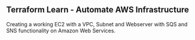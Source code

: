 ## Terraform Learn -  Automate AWS Infrastructure

Creating a working EC2 with a VPC, Subnet and Webserver with SQS and SNS functionality on Amazon Web Services.